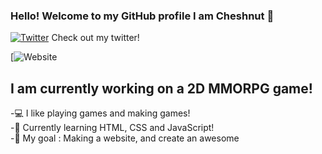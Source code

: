 ### Hello! Welcome to my GitHub profile I am Cheshnut 👋

[![Twitter](https://media.discordapp.net/attachments/876737908990677035/905032833947557938/unknown.png)](https://twitter.com/cheshnutisepic) Check out my twitter!

[![Website](https://cdn.discordapp.com/attachments/876737908990677035/905035128345100349/unknown.png)


## I am currently working on a 2D MMORPG game! 

-💻 I like playing games and making games!
<br />
-🌱 Currently learning HTML, CSS and JavaScript!
<br />
-🥅 My goal : Making a website, and create an awesome 
<br />
